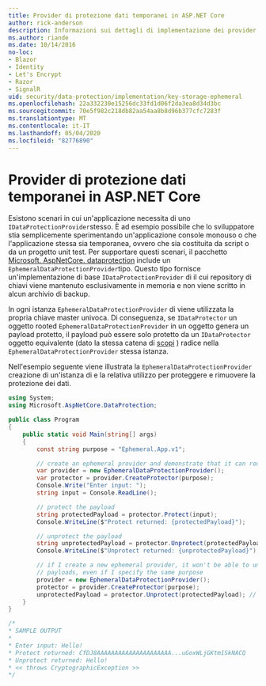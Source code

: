 ```yaml
---
title: Provider di protezione dati temporanei in ASP.NET Core
author: rick-anderson
description: Informazioni sui dettagli di implementazione dei provider di protezione dati temporanei ASP.NET Core.
ms.author: riande
ms.date: 10/14/2016
no-loc:
- Blazor
- Identity
- Let's Encrypt
- Razor
- SignalR
uid: security/data-protection/implementation/key-storage-ephemeral
ms.openlocfilehash: 22a332230e15256dc33fd1d06f2da3ea8d34d3bc
ms.sourcegitcommit: 70e5f982c218db82aa54aa8b8d96b377cfc7283f
ms.translationtype: MT
ms.contentlocale: it-IT
ms.lasthandoff: 05/04/2020
ms.locfileid: "82776890"
---
```

# <a name="ephemeral-data-protection-providers-in-aspnet-core"></a>Provider di protezione dati temporanei in ASP.NET Core

<a name="data-protection-implementation-key-storage-ephemeral"></a>

Esistono scenari in cui un'applicazione necessita di uno `IDataProtectionProvider`stesso. È ad esempio possibile che lo sviluppatore stia semplicemente sperimentando un'applicazione console monouso o che l'applicazione stessa sia temporanea, ovvero che sia costituita da script o da un progetto unit test. Per supportare questi scenari, il pacchetto [Microsoft. AspNetCore. dataprotection](https://www.nuget.org/packages/Microsoft.AspNetCore.DataProtection/) include un `EphemeralDataProtectionProvider`tipo. Questo tipo fornisce un'implementazione di base `IDataProtectionProvider` di il cui repository di chiavi viene mantenuto esclusivamente in memoria e non viene scritto in alcun archivio di backup.

In ogni istanza `EphemeralDataProtectionProvider` di viene utilizzata la propria chiave master univoca. Di conseguenza, se `IDataProtector` un oggetto rooted `EphemeralDataProtectionProvider` in un oggetto genera un payload protetto, il payload può essere solo protetto da un `IDataProtector` oggetto equivalente (dato la stessa catena di [scopi](xref:security/data-protection/consumer-apis/purpose-strings#data-protection-consumer-apis-purposes) ) radice nella `EphemeralDataProtectionProvider` stessa istanza.

Nell'esempio seguente viene illustrata la `EphemeralDataProtectionProvider` creazione di un'istanza di e la relativa utilizzo per proteggere e rimuovere la protezione dei dati.

```csharp
using System;
using Microsoft.AspNetCore.DataProtection;

public class Program
{
    public static void Main(string[] args)
    {
        const string purpose = "Ephemeral.App.v1";

        // create an ephemeral provider and demonstrate that it can round-trip a payload
        var provider = new EphemeralDataProtectionProvider();
        var protector = provider.CreateProtector(purpose);
        Console.Write("Enter input: ");
        string input = Console.ReadLine();

        // protect the payload
        string protectedPayload = protector.Protect(input);
        Console.WriteLine($"Protect returned: {protectedPayload}");

        // unprotect the payload
        string unprotectedPayload = protector.Unprotect(protectedPayload);
        Console.WriteLine($"Unprotect returned: {unprotectedPayload}");

        // if I create a new ephemeral provider, it won't be able to unprotect existing
        // payloads, even if I specify the same purpose
        provider = new EphemeralDataProtectionProvider();
        protector = provider.CreateProtector(purpose);
        unprotectedPayload = protector.Unprotect(protectedPayload); // THROWS
    }
}

/*
* SAMPLE OUTPUT
*
* Enter input: Hello!
* Protect returned: CfDJ8AAAAAAAAAAAAAAAAAAAAA...uGoxWLjGKtm1SkNACQ
* Unprotect returned: Hello!
* << throws CryptographicException >>
*/
```
